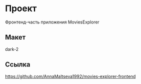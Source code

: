 # Проект
Фронтенд-часть приложения MoviesExplorer
## Макет
dark-2
## Ссылка
https://github.com/AnnaMaltseva1992/movies-explorer-frontend